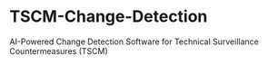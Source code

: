 # TSCM-Change-Detection
AI-Powered Change Detection Software for Technical Surveillance Countermeasures (TSCM)
